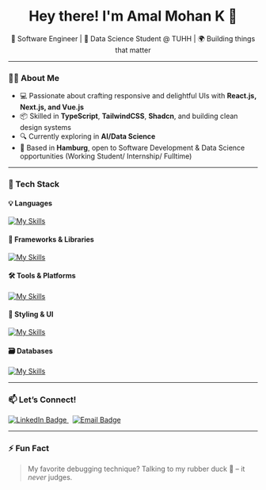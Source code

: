 <h1 align="center">Hey there! I'm Amal Mohan K 👋</h1>

<p align="center">
  🎯 Software Engineer | 🌱 Data Science Student @ TUHH | 🌍 Building things that matter
</p>

---

### 👨‍💻 About Me

- 💻 Passionate about crafting responsive and delightful UIs with **React.js, Next.js, and Vue.js**
- 📦 Skilled in **TypeScript**, **TailwindCSS**, **Shadcn**, and building clean design systems
- 🔍 Currently exploring in **AI/Data Science**
- 📍 Based in **Hamburg**, open to Software Development & Data Science opportunities (Working Student/ Internship/ Fulltime)

---

### 🚀 Tech Stack

#### 💡 Languages
[![My Skills](https://skillicons.dev/icons?i=ts,js,py,html,css)](https://skillicons.dev)

#### 🧩 Frameworks & Libraries
[![My Skills](https://skillicons.dev/icons?i=react,nextjs,vue,nodejs,express)](https://skillicons.dev)

#### 🛠️ Tools & Platforms
[![My Skills](https://skillicons.dev/icons?i=git,figma,webflow,nginx,aws)](https://skillicons.dev)

#### 🎨 Styling & UI
[![My Skills](https://skillicons.dev/icons?i=tailwind,sass,styledcomponents,materialui,bootstrap)](https://skillicons.dev)

#### 🗃️ Databases
[![My Skills](https://skillicons.dev/icons?i=mongodb,mysql)](https://skillicons.dev)

---

### 📫 Let’s Connect!

<a href="https://www.linkedin.com/in/amalmohank/">
  <img src="https://img.shields.io/badge/LinkedIn-Connect-blue?style=for-the-badge&logo=linkedin&logoColor=white" alt="LinkedIn Badge"/>
</a>
&nbsp;
<a href="mailto:amalmohan542@gmail.com">
  <img src="https://img.shields.io/badge/Gmail-Say%20Hi!-red?style=for-the-badge&logo=gmail&logoColor=white" alt="Email Badge"/>
</a>

---

### ⚡ Fun Fact
> My favorite debugging technique? Talking to my rubber duck 🦆 – it *never* judges.
